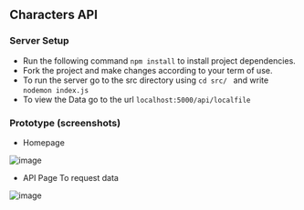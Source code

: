 ## Characters API

### Server Setup

 - Run the following command ```npm install``` to install project dependencies.
 - Fork the project and make changes according to your term of use.
 - To run the server go to the src directory using ```cd src/ ``` and write ```nodemon index.js```
 - To view the Data go to the url ``` localhost:5000/api/localfile ``` 
### Prototype (screenshots)

 - Homepage


![image](https://firebasestorage.googleapis.com/v0/b/fir-tutorial-1-2e338.appspot.com/o/IMG-20240706-WA0052.jpg?alt=media&token=d93a901b-5997-4b49-9987-862925ce41e4)

 - API Page To request data


![image](https://firebasestorage.googleapis.com/v0/b/fir-tutorial-1-2e338.appspot.com/o/IMG-20240706-WA0051.jpg?alt=media&token=34f07670-2a3f-4054-890b-c107fbdac05e)
